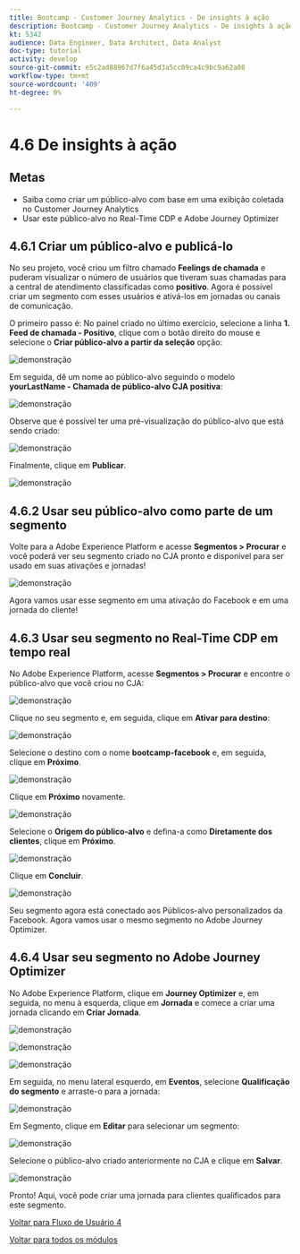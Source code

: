 ```yaml
---
title: Bootcamp - Customer Journey Analytics - De insights à ação
description: Bootcamp - Customer Journey Analytics - De insights à ação
kt: 5342
audience: Data Engineer, Data Architect, Data Analyst
doc-type: tutorial
activity: develop
source-git-commit: e5c2ad88967d7f6a45d3a5cc09ca4c9bc9a62a08
workflow-type: tm+mt
source-wordcount: '409'
ht-degree: 0%

---
```


# 4.6 De insights à ação

## Metas

- Saiba como criar um público-alvo com base em uma exibição coletada no Customer Journey Analytics
- Usar este público-alvo no Real-Time CDP e Adobe Journey Optimizer

## 4.6.1 Criar um público-alvo e publicá-lo

No seu projeto, você criou um filtro chamado **Feelings de chamada** e puderam visualizar o número de usuários que tiveram suas chamadas para a central de atendimento classificadas como **positivo**. Agora é possível criar um segmento com esses usuários e ativá-los em jornadas ou canais de comunicação.

O primeiro passo é: No painel criado no último exercício, selecione a linha **1. Feed de chamada - Positivo**, clique com o botão direito do mouse e selecione o **Criar público-alvo a partir da seleção** opção:

![demonstração](./images/aud1.png)

Em seguida, dê um nome ao público-alvo seguindo o modelo **yourLastName - Chamada de público-alvo CJA positiva**:

![demonstração](./images/aud2.png)

Observe que é possível ter uma pré-visualização do público-alvo que está sendo criado:

![demonstração](./images/aud3.png)

Finalmente, clique em **Publicar**.

![demonstração](./images/aud4.png)

## 4.6.2 Usar seu público-alvo como parte de um segmento

Volte para a Adobe Experience Platform e acesse **Segmentos > Procurar** e você poderá ver seu segmento criado no CJA pronto e disponível para ser usado em suas ativações e jornadas!

![demonstração](./images/aud5.png)

Agora vamos usar esse segmento em uma ativação do Facebook e em uma jornada do cliente!

## 4.6.3 Usar seu segmento no Real-Time CDP em tempo real

No Adobe Experience Platform, acesse **Segmentos > Procurar** e encontre o público-alvo que você criou no CJA:

![demonstração](./images/aud6.png)

Clique no seu segmento e, em seguida, clique em **Ativar para destino**:

![demonstração](./images/aud7.png)

Selecione o destino com o nome **bootcamp-facebook** e, em seguida, clique em **Próximo**.

![demonstração](./images/aud8.png)

Clique em **Próximo** novamente.

![demonstração](./images/aud9.png)

Selecione o **Origem do público-alvo** e defina-a como **Diretamente dos clientes**, clique em **Próximo**.

![demonstração](./images/aud10.png)

Clique em **Concluir**.

![demonstração](./images/aud11.png)

Seu segmento agora está conectado aos Públicos-alvo personalizados da Facebook. Agora vamos usar o mesmo segmento no Adobe Journey Optimizer.

## 4.6.4 Usar seu segmento no Adobe Journey Optimizer

No Adobe Experience Platform, clique em **Journey Optimizer** e, em seguida, no menu à esquerda, clique em **Jornada** e comece a criar uma jornada clicando em **Criar Jornada**.

![demonstração](./images/aud20.png)

![demonstração](./images/aud21.png)

![demonstração](./images/aud22.png)

Em seguida, no menu lateral esquerdo, em **Eventos**, selecione **Qualificação do segmento** e arraste-o para a jornada:

![demonstração](./images/aud23.png)

Em Segmento, clique em **Editar** para selecionar um segmento:

![demonstração](./images/aud24.png)

Selecione o público-alvo criado anteriormente no CJA e clique em  **Salvar**.

![demonstração](./images/aud25.png)

Pronto! Aqui, você pode criar uma jornada para clientes qualificados para este segmento.

[Voltar para Fluxo de Usuário 4](./uc4.md)

[Voltar para todos os módulos](./../../overview.md)
